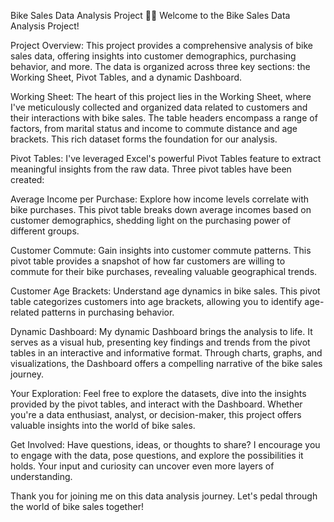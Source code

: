 Bike Sales Data Analysis Project 🚴‍♂️
Welcome to the Bike Sales Data Analysis Project!

Project Overview:
This project provides a comprehensive analysis of bike sales data, offering insights into customer demographics, purchasing behavior, and more. 
The data is organized across three key sections: the Working Sheet, Pivot Tables, and a dynamic Dashboard.

Working Sheet:
The heart of this project lies in the Working Sheet, where I've meticulously collected and organized data related to customers and 
their interactions with bike sales. The table headers encompass a range of factors, from marital status and income to commute distance 
and age brackets. This rich dataset forms the foundation for our analysis.

Pivot Tables:
I've leveraged Excel's powerful Pivot Tables feature to extract meaningful insights from the raw data. Three pivot tables have been created:

Average Income per Purchase: Explore how income levels correlate with bike purchases. This pivot table breaks down average incomes 
based on customer demographics, shedding light on the purchasing power of different groups.

Customer Commute: Gain insights into customer commute patterns. This pivot table provides a snapshot of how far customers are willing
to commute for their bike purchases, revealing valuable geographical trends.

Customer Age Brackets: Understand age dynamics in bike sales. This pivot table categorizes customers into age brackets, allowing you 
to identify age-related patterns in purchasing behavior.

Dynamic Dashboard:
My dynamic Dashboard brings the analysis to life. It serves as a visual hub, presenting key findings and trends from the pivot tables 
in an interactive and informative format. Through charts, graphs, and visualizations, the Dashboard offers a compelling narrative of 
the bike sales journey.

Your Exploration:
Feel free to explore the datasets, dive into the insights provided by the pivot tables, and interact with the Dashboard. Whether you're 
a data enthusiast, analyst, or decision-maker, this project offers valuable insights into the world of bike sales.

Get Involved:
Have questions, ideas, or thoughts to share? I encourage you to engage with the data, pose questions, and explore the possibilities it holds. 
Your input and curiosity can uncover even more layers of understanding.

Thank you for joining me on this data analysis journey. Let's pedal through the world of bike sales together!


